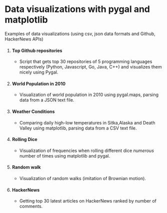 # Data visualizations with pygal and matplotlib

Examples of data visualizations (using csv, json data formats and Github, HackerNews APIs)

1. #### Top Github repositories
    - Script that gets top 30 repositories of 5 programming languages respectively (Python, Javascript, Go, Java, C++) 
    and visualizes them nicely using Pygal.

2. #### World Population in 2010
    - Visualization of world population in 2010 using pygal.maps, parsing data from a JSON text file.

3. #### Weather Conditions
    - Comparing daily high-low temperatures in Sitka,Alaska and Death Valley using matplotlib, parsing data 
    from a CSV text file.
    
4. #### Rolling Dice 
    - Visualization of frequencies when rolling different dice *numerous* number of times using matplotlib 
    and pygal.
    
5. #### Random walk
    - Visualization of random walks (imitation of Brownian motion).
 
6. #### HackerNews
    - Getting top 30 latest articles on HackerNews ranked by number of comments.

